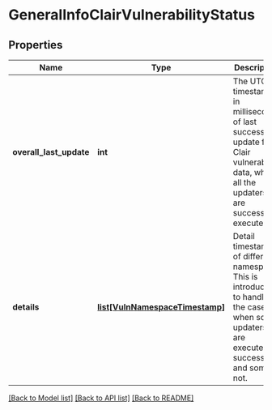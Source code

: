 # GeneralInfoClairVulnerabilityStatus

## Properties
Name | Type | Description | Notes
------------ | ------------- | ------------- | -------------
**overall_last_update** | **int** | The UTC timestamp in milliseconds of last successful update for Clair vulnerability data, when all the updaters are successfully executed. | [optional] 
**details** | [**list[VulnNamespaceTimestamp]**](VulnNamespaceTimestamp.md) | Detail timestamp of different namespace.  This is introduced to handle the case when some updaters are executed successfully and some not. | [optional] 

[[Back to Model list]](../README.md#documentation-for-models) [[Back to API list]](../README.md#documentation-for-api-endpoints) [[Back to README]](../README.md)


